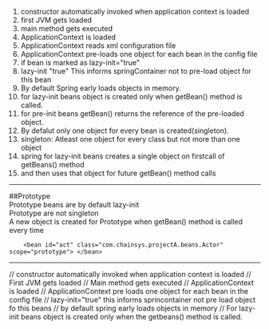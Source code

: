 1. constructor automatically invoked when application context is loaded  
 1. first JVM gets loaded  
 1. main method gets executed  
 1. ApplicationContext is loaded  
 1. ApplicationContext reads xml configuration file  
 1. ApplicationContext pre-loads one object for each bean in the config file   
 1. if bean is marked as lazy-init="true"  
 1. lazy-init "true" This informs springContainer not to pre-load object for this bean  
 1. By default Spring early loads objects in memory.  
 1. for lazy-init beans object is created only when getBean() method is called.  
 1. for pre-init beans getBean() returns the reference of the pre-loaded object.  
 1. By defalut only one object for every bean is created(singleton).  
 1. singleton: Atleast one object for every class but not more than one object  
 1. spring for lazy-init beans creates a single object on firstcall of getBeans() method  
 1. and then uses that object for future getBean() method calls  
 
 ----------  
 
##Prototype  
Prototype beans are by default lazy-init  
Prototype are not singleton  
A new object is created for Prototype when getBean() method is called every time
	
```
   	<bean id="act" class="com.chainsys.projectA.beans.Actor" scope="prototype"> </bean>
```		  

-------
// constructor automatically invoked when application context is loaded
// First JVM gets loaded
// Main method gets executed
// ApplicationContext is loaded
// ApplicationContext pre loads one object for each bean in the config file
// lazy-init="true" this informs sprincontainer not pre load object fo this beans
// by default spring early loads objects in memory
// For lazy-init beans object is created only when the getbeans() method is called.


